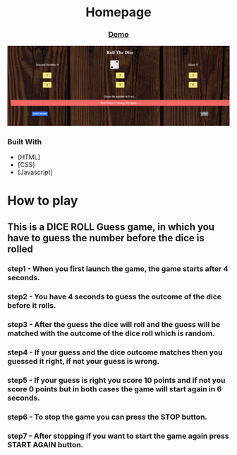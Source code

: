 <!-- values -->

<h1 align="center">Homepage</h1>

<div align="center">
  <h3>
    <a href="https://hardcore-morse-d11101.netlify.app/">
      Demo
    </a>
  </h3>
</div>

<!-- overview -->

<img width="1440" alt="Screenshot of the dice game" src="./images/ss.png">

<!-- Built with -->

### Built With

- [HTML]
- [CSS]
- [Javascript]

<!-- instruction -->

# How to play

## This is a DICE ROLL Guess game, in which you have to guess the number before the dice is rolled

### step1 - When you first launch the game, the game starts after 4 seconds.

### step2 - You have 4 seconds to guess the outcome of the dice before it rolls.

### step3 - After the guess the dice will roll and the guess will be matched with the outcome of the dice roll which is random.

### step4 - If your guess and the dice outcome matches then you guessed it right, if not your guess is wrong.

### step5 - If your guess is right you score 10 points and if not you score 0 points but in both cases the game will start again in 6 seconds.

### step6 - To stop the game you can press the STOP button.

### step7 - After stopping if you want to start the game again press START AGAIN button.
